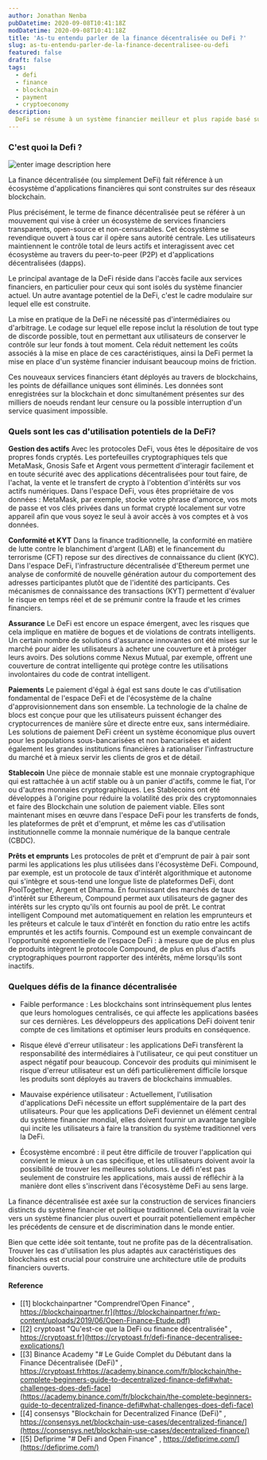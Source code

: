 ```yaml
---
author: Jonathan Nenba
pubDatetime: 2020-09-08T10:41:18Z
modDatetime: 2020-09-08T10:41:18Z
title: 'As-tu entendu parler de la finance décentralisée ou DeFi ?'
slug: as-tu-entendu-parler-de-la-finance-decentralisee-ou-defi
featured: false
draft: false
tags:
  - defi
  - finance
  - blockchain
  - payment
  - cryptoeconomy
description:
  DeFi se résume à un système financier meilleur et plus rapide basé sur la technologie blockchain. Un système qui ne discrimine pas en fonction de la localisation géographique et de l'accessibilité, un système où l'individu est responsable.
---
```


### C'est quoi la Defi ?

![enter image description here](https://intodefi.com/defi/MCD-Collateral.png)

La finance décentralisée (ou simplement DeFi) fait référence à un écosystème d'applications financières qui sont construites sur des réseaux blockchain.

Plus précisément, le terme de finance décentralisée peut se référer à un mouvement qui vise à créer un écosystème de services financiers transparents, open-source et non-censurables. Cet écosystème se revendique ouvert à tous car il opère sans autorité centrale. Les utilisateurs maintiennent le contrôle total de leurs actifs et interagissent avec cet écosystème au travers du peer-to-peer (P2P) et d'applications décentralisées (dapps).

Le principal avantage de la DeFi réside dans l'accès facile aux services financiers, en particulier pour ceux qui sont isolés du système financier actuel. Un autre avantage potentiel de la DeFi, c'est le cadre modulaire sur lequel elle est construite.

La mise en pratique de la DeFi ne nécessité pas d'intermédiaires ou d'arbitrage. Le codage sur lequel elle repose inclut la résolution de tout type de discorde possible, tout en permettant aux utilisateurs de conserver le contrôle sur leur fonds à tout moment. Cela réduit nettement les coûts associés à la mise en place de ces caractéristiques, ainsi la DeFi permet la mise en place d'un système financier induisant beaucoup moins de friction.

Ces nouveaux services financiers étant déployés au travers de blockchains, les points de défaillance uniques sont éliminés. Les données sont enregistrées sur la blockchain et donc simultanément présentes sur des milliers de noeuds rendant leur censure ou la possible interruption d'un service quasiment impossible.

### Quels sont les cas d'utilisation potentiels de la DeFi?

**Gestion des actifs**
Avec les protocoles DeFi, vous êtes le dépositaire de vos propres fonds cryptés. Les portefeuilles cryptographiques tels que MetaMask, Gnosis Safe et Argent vous permettent d'interagir facilement et en toute sécurité avec des applications décentralisées pour tout faire, de l'achat, la vente et le transfert de crypto à l'obtention d'intérêts sur vos actifs numériques. Dans l'espace DeFi, vous êtes propriétaire de vos données : MetaMask, par exemple, stocke votre phrase d'amorce, vos mots de passe et vos clés privées dans un format crypté localement sur votre appareil afin que vous soyez le seul à avoir accès à vos comptes et à vos données. 

**Conformité et KYT** 
Dans la finance traditionnelle, la conformité en matière de lutte contre le blanchiment d'argent (LAB) et le financement du terrorisme (CFT) repose sur des directives de connaissance du client (KYC). Dans l'espace DeFi, l'infrastructure décentralisée d'Ethereum permet une analyse de conformité de nouvelle génération autour du comportement des adresses participantes plutôt que de l'identité des participants. Ces mécanismes de connaissance des transactions (KYT) permettent d'évaluer le risque en temps réel et de se prémunir contre la fraude et les crimes financiers. 

**Assurance**
Le DeFi est encore un espace émergent, avec les risques que cela implique en matière de bogues et de violations de contrats intelligents. Un certain nombre de solutions d'assurance innovantes ont été mises sur le marché pour aider les utilisateurs à acheter une couverture et à protéger leurs avoirs. Des solutions comme Nexus Mutual, par exemple, offrent une couverture de contrat intelligente qui protège contre les utilisations involontaires du code de contrat intelligent.

**Paiements**
Le paiement d'égal à égal est sans doute le cas d'utilisation fondamental de l'espace DeFi et de l'écosystème de la chaîne d'approvisionnement dans son ensemble. La technologie de la chaîne de blocs est conçue pour que les utilisateurs puissent échanger des cryptocurrences de manière sûre et directe entre eux, sans intermédiaire. Les solutions de paiement DeFi créent un système économique plus ouvert pour les populations sous-bancarisées et non bancarisées et aident également les grandes institutions financières à rationaliser l'infrastructure du marché et à mieux servir les clients de gros et de détail. 

**Stablecoin**
Une pièce de monnaie stable est une monnaie cryptographique qui est rattachée à un actif stable ou à un panier d'actifs, comme le fiat, l'or ou d'autres monnaies cryptographiques. Les Stablecoins ont été développés à l'origine pour réduire la volatilité des prix des cryptomonnaies et faire des Blockchain une solution de paiement viable. Elles sont maintenant mises en œuvre dans l'espace DeFi pour les transferts de fonds, les plateformes de prêt et d'emprunt, et même les cas d'utilisation institutionnelle comme la monnaie numérique de la banque centrale (CBDC).

**Prêts et emprunts**
Les protocoles de prêt et d'emprunt de pair à pair sont parmi les applications les plus utilisées dans l'écosystème DeFi. Compound, par exemple, est un protocole de taux d'intérêt algorithmique et autonome qui s'intègre et sous-tend une longue liste de plateformes DeFi, dont PoolTogether, Argent et Dharma. En fournissant des marchés de taux d'intérêt sur Ethereum, Compound permet aux utilisateurs de gagner des intérêts sur les crypto qu'ils ont fournis au pool de prêt. Le contrat intelligent Compound met automatiquement en relation les emprunteurs et les prêteurs et calcule le taux d'intérêt en fonction du ratio entre les actifs empruntés et les actifs fournis. Compound est un exemple convaincant de l'opportunité exponentielle de l'espace DeFi : à mesure que de plus en plus de produits intègrent le protocole Compound, de plus en plus d'actifs cryptographiques pourront rapporter des intérêts, même lorsqu'ils sont inactifs.

### Quelques défis de la finance décentralisée

* Faible performance : Les blockchains sont intrinsèquement plus lentes que leurs homologues centralisés, ce qui affecte les applications basées sur ces dernières. Les développeurs des applications DeFi doivent tenir compte de ces limitations et optimiser leurs produits en conséquence.

* Risque élevé d'erreur utilisateur : les applications DeFi transfèrent la responsabilité des intermédiaires à l'utilisateur, ce qui peut constituer un aspect négatif pour beaucoup. Concevoir des produits qui minimisent le risque d'erreur utilisateur est un défi particulièrement difficile lorsque les produits sont déployés au travers de blockchains immuables.

* Mauvaise expérience utilisateur : Actuellement, l'utilisation d'applications DeFi nécessite un effort supplémentaire de la part des utilisateurs. Pour que les applications DeFi deviennet un élément central du système financier mondial, elles doivent fournir un avantage tangible qui incite les utilisateurs à faire la transition du système traditionnel vers la DeFi.

* Écosystème encombré : il peut être difficile de trouver l'application qui convient le mieux à un cas spécifique, et les utilisateurs doivent avoir la possibilité de trouver les meilleures solutions. Le défi n'est pas seulement de construire les applications, mais aussi de réfléchir à la manière dont elles s'inscrivent dans l'écosystème DeFi au sens large.

La finance décentralisée est axée sur la construction de services financiers distincts du système financier et politique traditionnel. Cela ouvrirait la voie vers un système financier plus ouvert et pourrait potentiellement empêcher les précédents de censure et de discrimination dans le monde entier.

Bien que cette idée soit tentante, tout ne profite pas de la décentralisation. Trouver les cas d'utilisation les plus adaptés aux caractéristiques des blockchains est crucial pour construire une architecture utile de produits financiers ouverts.

#### Reference

- [[1] blockchainpartner "Comprendrel’Open Finance" , https://blockchainpartner.fr](https://blockchainpartner.fr/wp-content/uploads/2019/06/Open-Finance-Etude.pdf)
-  [[2] cryptoast "Qu'est-ce que la DeFi ou finance décentralisée" , https://cryptoast.fr](https://cryptoast.fr/defi-finance-decentralisee-explications/)
-  [[3] Binance Academy "# Le Guide Complet du Débutant dans la Finance Décentralisée (DeFi)" , https://cryptoast.frhttps://academy.binance.com/fr/blockchain/the-complete-beginners-guide-to-decentralized-finance-defi#what-challenges-does-defi-face](https://academy.binance.com/fr/blockchain/the-complete-beginners-guide-to-decentralized-finance-defi#what-challenges-does-defi-face)
-  [[4] consensys "Blockchain for Decentralized Finance (DeFi)" , https://consensys.net/blockchain-use-cases/decentralized-finance/](https://consensys.net/blockchain-use-cases/decentralized-finance/)
-  [[5] Defiprime "# DeFi and Open Finance" , https://defiprime.com/](https://defiprime.com/)